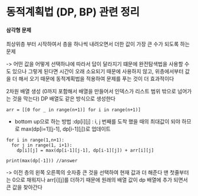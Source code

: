 # 동적계획법 (DP, BP) 관련 정리 

#### 삼각형 문제 

최상위층 부터 시작하여서 층을 하나씩 내려오면서 더한 값이 가장 큰 수가 되도록 하는 문제 

-> 어떤 값을 어떻게 선택하냐에 따라서 답이 달라지기 떄문에 완전탐색법을 사용할 수 도 있으나 그렇게 된다면
시간이 오래 소요되기 때문에 사용하지 않고, 위층에서부터 값을 더 해서 오기 때문에 동적계획법을 적용하여
문제를 푸는 것이 더 효과적이다 

2차원 배열 생성 (0까지 포함해서 배열을 만들어서 인덱스가 리스트 범위 밖으로 넘어가는 것을 막는다) 
DP 배열도 같은 방식으로 생성한다 
```
arr = [[0 for _ in range(n+1)] for i in range(n+1)]
```
- bottom up으로 하는 방법
:dp[i][j] : i, j 번째를 도착 했을 때의 최대값이 되야 하므로 max(dp[i=1][j-1], dp[i-1][j])로 업데이트 

```
for i in range(1,n+1):
  for j in range(1, i+1):
    dp[i][j] = max(dp[i-1][j-1], dp[i-1][j]) + arr[i][j]
    
print(max(dp[-1])) //answer
```
-> 이전 층의 왼쪽 오른쪽의 숫자중 큰 것을 선택하여 현재 값과 더 해준다 
맨 첫줄부터는 0으로 채워지나 arr[i][j]를 더하기 때문에 원래의 배열 값이 dp 배열에 추가 되면서 큰 값을 찾아간다 

